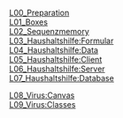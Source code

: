[L00_Preparation](L00_Preparation)  
[L01_Boxes](L01_Boxes)  
[L02_Sequenzmemory](L02_Sequenzmemory)  
[L03_Haushaltshilfe:Formular](https://github.com/JirkaDellOro/EIA2-Inverted/wiki/L03_Haushaltshilfe:Formular)  
[L04_Haushaltshilfe:Data](https://github.com/JirkaDellOro/EIA2-Inverted/wiki/L04_Haushaltshilfe:Data)  
[L05_Haushaltshilfe:Client](https://github.com/JirkaDellOro/EIA2-Inverted/wiki/L05_Haushaltshilfe:Client)  
[L06_Haushaltshilfe:Server](https://github.com/JirkaDellOro/EIA2-Inverted/wiki/L06_Haushaltshilfe:Server)  
[L07_Haushaltshilfe:Database](https://github.com/JirkaDellOro/EIA2-Inverted/wiki/L07_Haushaltshilfe:Database)  

[L08_Virus:Canvas](https://github.com/JirkaDellOro/EIA2-Inverted/wiki/L08_Virus:Canvas)  
[L09_Virus:Classes](https://github.com/JirkaDellOro/EIA2-Inverted/wiki/L09_Virus:Classes)  

<!--
[L06_CharacterCreator: Server](https://github.com/JirkaDellOro/EIA2-Inverted/wiki/L06_CharacterCreator:Server)  
[L07_CharacterCreator:Database](https://github.com/JirkaDellOro/EIA2-Inverted/wiki/L07_CharacterCreator:Database)  

[L08_Vogelhaus: Canvas](https://github.com/JirkaDellOro/EIA2-Inverted/wiki/L08_Vogelhaus:Canvas)  
[L09_Vogelhaus: Classes](https://github.com/JirkaDellOro/EIA2-Inverted/wiki/L09_Vogelhaus:Classes)  
[L10_Vogelhaus: Inheritance](https://github.com/JirkaDellOro/EIA2-Inverted/wiki/L10_Vogelhaus:Inheritance)  
[L11_Vogelhaus: Advanced](https://github.com/JirkaDellOro/EIA2-Inverted/wiki/L11_Vogelhaus:Advanced)  

[Abschlussarbeit W19](https://github.com/JirkaDellOro/EIA2-Inverted/wiki/Abschlussarbeit-W19)  
-->